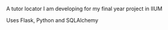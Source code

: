 A tutor locator I am developing for my final year project in IIUM

Uses Flask, Python and SQLAlchemy
